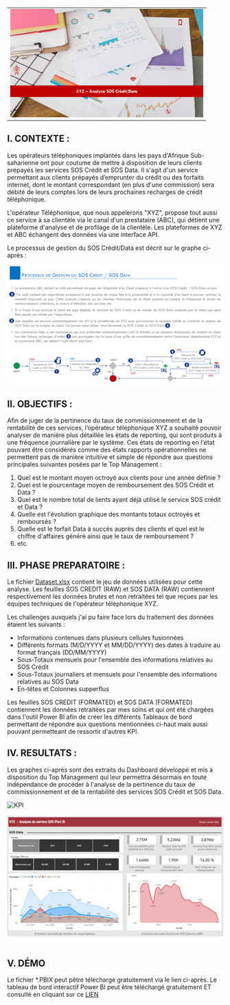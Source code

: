 <!DOCTYPE html>

<html lang="fr">

 <head>
  
<link href="https://fonts.cdnfonts.com/css/tw-cen-mt" rel="stylesheet">
                
 </head>	

 <body font-family: 'Tw Cen MT', sans-serif;>

<table align ="Center">
  <tr>
    <td width="450" height="250"  CELLSPACING="0" et BORDER="1"> 
      <img src= "FILE/Titre.png">
    </td> 
  </tr>
</table>


## I. CONTEXTE : </br>
Les opérateurs téléphoniques implantés dans les pays d'Afrique Sub-saharienne ont pour coutume de mettre à disposition de leurs clients prépayés les services SOS Crédit et SOS Data. Il s'agit d'un service permettant aux clients prépayés d’emprunter du crédit ou des forfaits internet, dont le montant correspondant (en plus d'une commission) sera débité de leurs comptes lors de leurs prochaines recharges de crédit téléphonique.

L'opérateur Téléphonique, que nous appelerons "XYZ", propose tout aussi ce service à sa clientèle via le canal d'un prestataire (ABC), qui détient une plateforme d'analyse et de profilage de la clientèle. Les plateformes de XYZ et ABC échangent des données via une interface API. 

Le processus de gestion du SOS Crédit/Data est décrit sur le graphe ci-après : 

![Process][process_workflow]
</br>

## II. OBJECTIFS : </br>
Afin de juger de la pertinence du taux de commissionnement et de la rentabilité de ces services, l’opérateur téléphonique XYZ a souhaité pouvoir analyser de manière plus détaillée les états de reporting, qui sont produits à une fréquence journalière par le système. Ces états de reporting en l'état pouvant être considérés comme des états rapports opérationnelles ne permettent pas de manière intuitive et simple de répondre aux questions principales suivantes posées par le Top Management :
1. Quel est le montant moyen octroyé aux clients pour une année définie ?
2. Quel est le pourcentage moyen de remboursement des SOS Crédit et Data ?
3. Quel est le nombre total de lients ayant déjà utilisé le service SOS crédit et Data ? 
4. Quelle est l'évolution graphique des montants totaux octroyés et remboursés ?
5. Quelle est le forfait Data à succès auprès des clients et quel est le chiffre d'affaires généré ainsi que le taux de remboursement ?
6. etc.


## III. PHASE PREPARATOIRE :
Le fichier [Dataset.xlsx][Dataset] contient le jeu de données utilisées pour cette analyse. Les feuilles SOS CREDIT (RAW) et SOS DATA (RAW) contiennent respectivement les données brutes et non retraitées tel que reçues par les équipes techniques de l'opérateur téléphonique XYZ. 

Les challenges auxquels j'ai pu faire face lors du traitement des données étaient les suivants :
- Informations contenues dans plusieurs cellules fusionnées
- Différents formats (M/D/YYYY et MM/DD/YYYY) des dates à traduire au format français (DD/MM/YYYY)
- Sous-Totaux mensuels pour l'ensemble des informations relatives au SOS Crédit
- Sous-Totaux journaliers et mensuels pour l'ensemble des informations relatives au SOS Data
- En-têtes et Colonnes supperflus

Les feuilles SOS CREDIT (FORMATED) et SOS DATA (FORMATED) contiennent les données retraitées par mes soins et qui ont été chargées dans l'outil Power BI afin de créer les différents Tableaux de bord permettant de répondre aux questions mentionnées ci-haut mais aussi pouvant permetteant de ressortir d'autres KPI.


## IV. RESULTATS :
Les graphes ci-après sont des extraits du Dashboard développé et mis à disposition du Top Management qui leur permettra désormais en toute indépendance de procéder à l'analyse de la pertinence du taux de commissionnement et de la rentabilité des services SOS Crédit et SOS Data.


![KPI][KPI_01]</br></br>
![KPI][KPI_02]</br></br>


## V. DÉMO</br>
Le fichier *.PBIX peut pêtre téléchargé gratuitement via le lien ci-après.
Le tableau de bord interactif Power BI peut être téléchargé gratuitement ET consulté en cliquant sur ce [LIEN][Dashboard]

</body
 
<!-- Image Links -->

[process_workflow]: FILE/SOS_Process.png
[KPI_01]: FILE/Dashboard_SOS_Crédit.png
[KPI_02]: FILE/Dashboard_SOS_Data.png
[Dataset]: FILE/Dataset.xlsx
[Dashboard]: FILE/DashboardSOS.pbix

</html>
